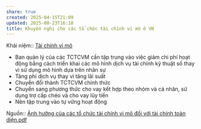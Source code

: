 ```yaml
---
share: true
created: 2025-04-15T21:09
updated: 2025-08-23T16:18
title: Khuyến nghị cho các tổ chức tài chính vi mô ở VN
---
```

Khái niệm:: [Tài chính vi mô](../../../../../%E2%9A%A1Hi%E1%BB%83u%20bi%E1%BA%BFt%20s%C3%A2u/%CE%9E%20Kh%C3%A1i%20ni%E1%BB%87m/T%C3%A0i%20ch%C3%ADnh%20vi%20m%C3%B4.md)

- Ban quản lý của các TCTCVM cần tập trung vào việc giảm chi phí hoạt động bằng cách triển khai các mô hình dịch vụ tài chính kỹ thuật số thay vì sử dụng mô hình dựa trên nhân sự
- Tăng phí dịch vụ thay vì tăng lãi suất
- Chuyển đổi thành TCTCVM chính thức
- Chuyển sang phương thức cho vay kết hợp theo nhóm và cá nhân, sử dụng trợ cấp chéo và cho vay lũy tiến
- Nên tập trung vào tự vững hoạt động

Nguồn:: [Ảnh hưởng của các tổ chức tài chính vi mô đối với tài chính toàn diện.pdf](../../../../../assets/attachments/%E1%BA%A2nh%20h%C6%B0%E1%BB%9Fng%20c%E1%BB%A7a%20c%C3%A1c%20t%E1%BB%95%20ch%E1%BB%A9c%20t%C3%A0i%20ch%C3%ADnh%20vi%20m%C3%B4%20%C4%91%E1%BB%91i%20v%E1%BB%9Bi%20t%C3%A0i%20ch%C3%ADnh%20to%C3%A0n%20di%E1%BB%87n.pdf)
